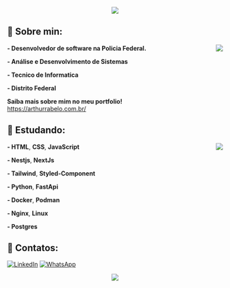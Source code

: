 <p align="center">
   <img src="https://capsule-render.vercel.app/api?type=waving&height=170&color=ffffff&text=Arthur%20Rabelo&section=header&fontAlignY=35&descAlign=50&descAlignY=50&reversal=true&fontSize=40&fontAlign=50&fontColor=005C53&textBg=false&animation=fadeIn&desc=Desenvolvedor%20Web%20Full-Stack">
</p>

## 👋 Sobre min:
<img align='right' src="https://github-readme-stats.vercel.app/api?username=ArthurRabel&hide=contribs&layout=compact&theme=transparent&title_color=cdd9e5&border_color=545d68&text_color=eeeeee&border_radius=0">

**- Desenvolvedor de software na Policia Federal.**

**- Análise e Desenvolvimento de Sistemas**
   
**- Tecnico de Informatica**

**- Distrito Federal**

**Saiba mais sobre mim no meu portfolio!<br>**
https://arthurrabelo.com.br/


## 🚀 Estudando:
<img align='right' src="https://github-readme-stats.vercel.app/api/top-langs/?username=ArthurRabel&hide=css,html&bg_color=161b2200&title_color=cdd9e5&border_color=545d68&text_color=eeeeee&border_radius=0">

**- HTML**, **CSS**, **JavaScript**

**- Nestjs**, **NextJs**

**- Tailwind**, **Styled-Component**

**- Python**, **FastApi**

**- Docker**, **Podman**

**- Nginx**, **Linux**

**- Postgres**

## 🔎 Contatos: 

<a href="https://www.linkedin.com/in/arthur-da-mata-rabelo-5663871b6"><img src="https://img.shields.io/badge/-Linkedin-0e76a8?style=flat-square&logo=Linkedin&logoColor=white&link=LINK-DO-SEU-LINKEDIN" alt="LinkedIn" /></a>
<a href="https://api.whatsapp.com/send?phone=5561995022477"><img src="https://img.shields.io/badge/-WhatsApp-25d366?style=flat-square&labelColor=25d366&logo=whatsapp&logoColor=white&link=API-DO-SEU-WHATSAPP" alt="WhatsApp" /></a>

<p align="center">
   <img src="https://capsule-render.vercel.app/api?type=waving&height=85&color=ffffff&section=footer">
</p>
